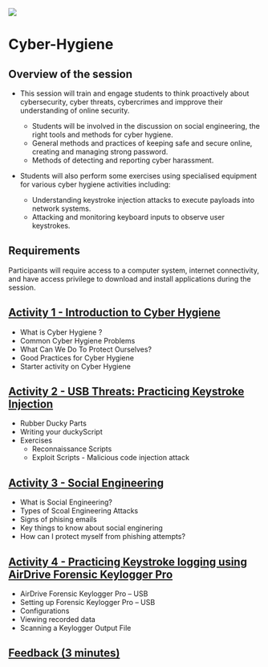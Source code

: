 ![](https://github.com/CS-Outreach-Session/Cyber-Hygiene/blob/main/images/ysj_HIoT.PNG)

# Cyber-Hygiene
## Overview of the session 
* This session will train and engage students to think proactively about cybersecurity, cyber threats, cybercrimes and impprove their understanding of online security. 
   - Students will be involved in the discussion on social engineering, the right tools and methods for cyber hygiene.
   - General methods and practices of keeping safe and secure online, creating and managing strong password.
   - Methods of detecting and reporting cyber harassment. 
   
* Students will also perform some exercises using specialised equipment for various cyber hygiene activities including:
     - Understanding keystroke injection attacks to execute payloads into network systems.
     - Attacking and monitoring keyboard inputs to observe user keystrokes.
    
## Requirements 

Participants will require access to a computer system, internet connectivity, and have access privilege to download and install applications during the session.

## [Activity 1 - Introduction to Cyber Hygiene](https://github.com/CS-Outreach-Session/Cyber-Hygiene/tree/main/Introduction%20to%20Cyber%20Hygiene#what-is-cyber-hygiene-)
  * What is Cyber Hygiene ?
  * Common Cyber Hygiene Problems
  * What Can We Do To Protect Ourselves?
  * Good Practices for Cyber Hygiene
  * Starter activity on Cyber Hygiene

## [Activity 2 - USB Threats: Practicing Keystroke Injection](https://github.com/CS-Outreach-Session/Cyber-Hygiene/tree/main/Keystroke%20Injection%20attack)
 * Rubber Ducky Parts
* Writing your duckyScript
* Exercises
  - Reconnaissance Scripts
  - Exploit Scripts - Malicious code injection attack

## [Activity 3 - Social Engineering](https://github.com/CS-Outreach-Session/Cyber-Hygiene/tree/main/HackRF%20One)
* What is Social Engineering?
* Types of Scoal Engineering Attacks
* Signs of phising emails 
* Key things to know about social enginering
* How can I protect myself from phishing attempts?

  
## [Activity 4 - Practicing Keystroke logging using AirDrive Forensic Keylogger Pro](https://github.com/CS-Outreach-Session/Cyber-Hygiene/tree/main/Keystroke%20logging%20attacks)
*	AirDrive Forensic Keylogger Pro – USB
*	Setting up Forensic Keylogger Pro – USB
*	Configurations
*	Viewing recorded data
*	Scanning a Keylogger Output File




## [Feedback (3 minutes)](https://ysj.onlinesurveys.ac.uk/cyber-security-outreach-feedback)
